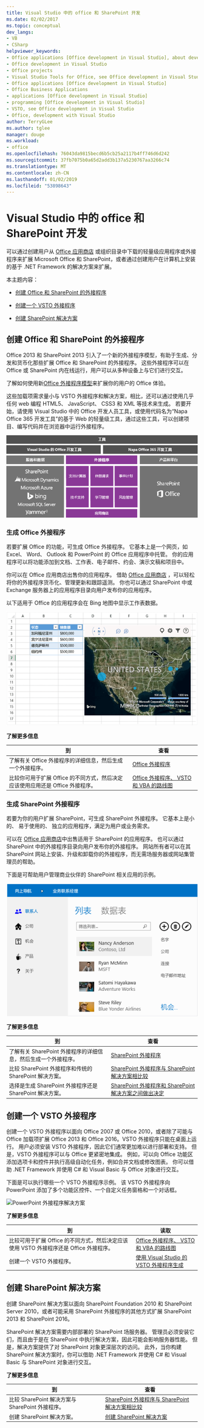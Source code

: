 ```yaml
---
title: Visual Studio 中的 office 和 SharePoint 开发
ms.date: 02/02/2017
ms.topic: conceptual
dev_langs:
- VB
- CSharp
helpviewer_keywords:
- Office applications [Office development in Visual Studio], about developing applications
- Office development in Visual Studio
- Office projects
- Visual Studio Tools for Office, see Office development in Visual Studio
- Office applications [Office development in Visual Studio]
- Office Business Applications
- applications [Office development in Visual Studio]
- programming [Office development in Visual Studio]
- VSTO, see Office development in Visual Studio
- Office, development with Visual Studio
author: TerryGLee
ms.author: tglee
manager: douge
ms.workload:
- office
ms.openlocfilehash: 76043da9815becd6b5cb25a2117b4ff746d6d242
ms.sourcegitcommit: 37fb7075b0a65d2add3b137a5230767aa3266c74
ms.translationtype: MT
ms.contentlocale: zh-CN
ms.lasthandoff: 01/02/2019
ms.locfileid: "53898643"
---
```

# <a name="office-and-sharepoint-development-in-visual-studio"></a>Visual Studio 中的 office 和 SharePoint 开发
  可以通过创建用户从 [Office 应用商店](https://store.office.com/) 或组织目录中下载的轻量级应用程序或外接程序来扩展 Microsoft Office 和 SharePoint，或者通过创建用户在计算机上安装的基于 .NET Framework 的解决方案来扩展。  
  
 本主题内容：  
  
-   [创建 Office 和 SharePoint 的外接程序](#Apps)  
  
-   [创建一个 VSTO 外接程序](#Add-ins)  
  
-   [创建 SharePoint 解决方案](#Solutions)  
  
##  <a name="Apps"></a> 创建 Office 和 SharePoint 的外接程序  
 Office 2013 和 SharePoint 2013 引入了一个新的外接程序模型，有助于生成、分发和货币化那些扩展 Office 和 SharePoint 的外接程序。  这些外接程序可以在 Office 或 SharePoint 内在线运行，用户可以从多种设备上与它们进行交互。  
  
 了解如何使用新[Office 外接程序模型](/office/dev/add-ins/overview/office-add-ins)来扩展你的用户的 Office 体验。  
  
 这些加载项需求量小与 VSTO 外接程序和解决方案，相比，还可以通过使用几乎任何 web 编程 HTML5、 JavaScript、 CSS3 和 XML 等技术来生成。  若要开始，请使用 Visual Studio 中的 Office 开发人员工具，或使用代码名为“Napa Office 365 开发工具”的基于 Web 的轻量级工具，通过这些工具，可以创建项目、编写代码并在浏览器中运行外接程序。  
  
 ![适用于 Office 和 SharePoint 概念模型的应用](../vsto/media/officeandsharepointapps2015.png "适用于 Office 和 SharePoint 概念模型的应用")  
  
### <a name="build-an-office-add-in"></a>生成 Office 外接程序  
 若要扩展 Office 的功能，可生成 Office 外接程序。 它基本上是一个网页，如 Excel、 Word、 Outlook 和 PowerPoint 的 Office 应用程序中托管。 你的应用程序可以将功能添加到文档、工作表、电子邮件、约会、演示文稿和项目中。  
  
 你可以在 Office 应用商店出售你的应用程序。  借助 [Office 应用商店](https://store.office.com/) ，可以轻松将你的外接程序货币化、管理更新和跟踪遥测。 你也可以通过 SharePoint 中或 Exchange 服务器上的应用程序目录向用户发布你的应用程序。  
  
 以下适用于 Office 的应用程序会在 Bing 地图中显示工作表数据。  
  
 ![适用于 Office 的内容应用程序](../vsto/media/appforoffice.png "适用于 Office 的内容应用程序")  
  
 **了解更多信息**  
  
|到|查看|  
|--------|---------|  
|了解有关 Office 外接程序的详细信息，然后生成一个外接程序。|[Office 外接程序](/office/dev/add-ins/publish/publish)|  
|比较你可用于扩展 Office 的不同方式，然后决定应该使用应用还是 Office 外接程序。|[Office 外接程序、 VSTO 和 VBA 的路线图](https://blogs.msdn.microsoft.com/officeapps/2013/06/18/roadmap-for-apps-for-office-vsto-and-vba/)|  
  
### <a name="build-a-sharepoint-add-in"></a>生成 SharePoint 外接程序  
 若要为你的用户扩展 SharePoint，可生成 SharePoint 外接程序。 它基本上是小的、 易于使用的、 独立的应用程序，满足为用户或业务需求。  
  
 可以在 [Office 应用商店](https://store.office.com/)中出售适用于 SharePoint 的应用程序。 也可以通过 SharePoint 中的外接程序目录向用户发布你的外接程序。  网站所有者可以在其 SharePoint 网站上安装、升级和卸载你的外接程序，而无需场服务器或网站集管理员的帮助。  
  
 下面是可帮助用户管理商业伙伴的 SharePoint 相关应用的示例。  
  
 ![SharePoint 业务联系人管理器应用](../vsto/media/appforsharepoint.png "SharePoint 业务联系人管理器应用")  
  
 **了解更多信息**  
  
|到|查看|  
|--------|---------|  
|了解有关 SharePoint 外接程序的详细信息，然后生成一个外接程序。|[SharePoint 外接程序](/sharepoint/dev/sp-add-ins/sharepoint-add-ins)|  
|比较 SharePoint 外接程序和传统的 SharePoint 解决方案。|[SharePoint 外接程序与 SharePoint 解决方案相比较](/sharepoint/dev/general-development/sharepoint-server-application-lifecycle-management)|  
|选择是生成 SharePoint 外接程序还是 SharePoint 解决方案。|[SharePoint 外接程序和 SharePoint 解决方案之间做出决定](/sharepoint/dev/general-development/sharepoint-server-application-lifecycle-management)|
  
##  <a name="Add-ins"></a> 创建一个 VSTO 外接程序  
 创建一个 VSTO 外接程序以面向 Office 2007 或 Office 2010，或者除了可能与 Office 加载项扩展 Office 2013 和 Office 2016。VSTO 外接程序只能在桌面上运行。 用户必须安装 VSTO 外接程序，因此它们通常更加难以进行部署和支持。  但是，VSTO 外接程序可以与 Office 更紧密地集成。 例如，可以向 Office 功能区添加选项卡和控件并执行高级自动化任务，例如合并文档或修改图表。 你可以借助 .NET Framework 并使用 C# 和 Visual Basic 与 Office 对象进行交互。  
  
 下面是可以执行哪些一个 VSTO 外接程序示例。 该 VSTO 外接程序向 PowerPoint 添加了多个功能区控件、一个自定义任务窗格和一个对话框。  
  
 ![PowerPoint 外接程序解决方案](../vsto/media/powerpointaddin.png "PowerPoint 外接程序解决方案")  
  
 **了解更多信息**  
  
|到|读取|  
|--------|----------|  
|比较可用于扩展 Office 的不同方式，然后决定应该使用 VSTO 外接程序还是 Office 外接程序。|[Office 外接程序、 VSTO 和 VBA 的路线图](https://blogs.msdn.microsoft.com/officeapps/2013/06/18/roadmap-for-apps-for-office-vsto-and-vba/)|  
|创建一个 VSTO 外接程序。|[使用 Visual Studio 的 VSTO 外接程序生成](create-vsto-add-ins-for-office-by-using-visual-studio.md)|  
  
##  <a name="Solutions"></a> 创建 SharePoint 解决方案  
 创建 SharePoint 解决方案以面向 SharePoint Foundation 2010 和 SharePoint Server 2010，或者可能采用 SharePoint 外接程序的其他方式扩展 SharePoint 2013 和 SharePoint 2016。  
  
 SharePoint 解决方案需要内部部署的 SharePoint 场服务器。 管理员必须安装它们，而且由于是在 SharePoint 中执行解决方案，因此可能会影响服务器性能。 但是，解决方案提供了对 SharePoint 对象更深层次的访问。 此外，当你构建 SharePoint 解决方案时，你可以借助 .NET Framework 并使用 C# 和 Visual Basic 与 SharePoint 对象进行交互。  
  
 **了解更多信息**  
  
|到|查看|  
|--------|---------|  
|比较 SharePoint 解决方案与 SharePoint 外接程序。|[SharePoint 外接程序与 SharePoint 解决方案相比较](/sharepoint/dev/general-development/sharepoint-server-application-lifecycle-management)|  
|创建 SharePoint 解决方案。|[创建 SharePoint 解决方案](../sharepoint/create-sharepoint-solutions.md)|  
